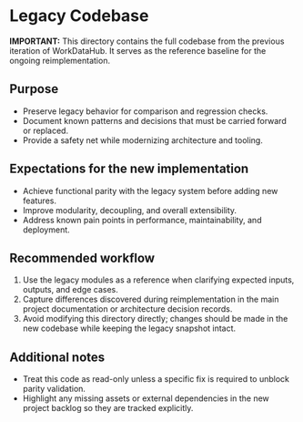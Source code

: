 # Legacy Codebase

**IMPORTANT:** This directory contains the full codebase from the previous iteration of WorkDataHub. It serves as the reference baseline for the ongoing reimplementation.

## Purpose
- Preserve legacy behavior for comparison and regression checks.
- Document known patterns and decisions that must be carried forward or replaced.
- Provide a safety net while modernizing architecture and tooling.

## Expectations for the new implementation
- Achieve functional parity with the legacy system before adding new features.
- Improve modularity, decoupling, and overall extensibility.
- Address known pain points in performance, maintainability, and deployment.

## Recommended workflow
1. Use the legacy modules as a reference when clarifying expected inputs, outputs, and edge cases.
2. Capture differences discovered during reimplementation in the main project documentation or architecture decision records.
3. Avoid modifying this directory directly; changes should be made in the new codebase while keeping the legacy snapshot intact.

## Additional notes
- Treat this code as read-only unless a specific fix is required to unblock parity validation.
- Highlight any missing assets or external dependencies in the new project backlog so they are tracked explicitly.
